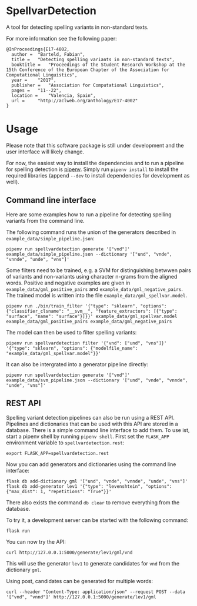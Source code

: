 # SpellvarDetection

A tool for detecting spelling variants in non-standard texts.

For more information see the following paper:

```
@InProceedings{E17-4002,
  author = 	"Barteld, Fabian",
  title = 	"Detecting spelling variants in non-standard texts",
  booktitle = 	"Proceedings of the Student Research Workshop at the 15th Conference of the European Chapter of the Association for Computational Linguistics",
  year = 	"2017",
  publisher = 	"Association for Computational Linguistics",
  pages = 	"11--22",
  location = 	"Valencia, Spain",
  url = 	"http://aclweb.org/anthology/E17-4002"
}
```

# Usage

Please note that this software package is still under development and the user
interface will likely change.

For now, the easiest way to install the dependencies and to run a pipeline for
spelling detection is [pipenv](https://pipenv.readthedocs.io/en/latest/). Simply
run `pipenv install` to install the required libraries (append `--dev` to
install dependencies for development as well).

## Command line interface

Here are some examples how to run a pipeline for detecting spelling variants
from the command line.

The following command runs the union of the generators described in `example_data/simple_pipeline.json`:

    pipenv run spellvardetection generate '["vnd"]' example_data/simple_pipeline.json --dictionary '["und", "vnde", "vnnde", "unde", "vns"]'

Some filters need to be trained, e.g. a SVM for distinguishing betwwen pairs
of variants and non-variants using character n-grams from the aligned words.
Positive and negative examples are given in `example_data/gml_positive_pairs`
and `example_data/gml_negative_pairs`. The trained model is written into the
file `example_data/gml_spellvar.model`.

    pipenv run ./bin/train_filter '{"type": "sklearn", "options": {"classifier_clsname": "__svm__", "feature_extractors": [{"type": "surface", "name": "surface"}]}}' example_data/gml_spellvar.model example_data/gml_positive_pairs example_data/gml_negative_pairs

The model can then be used to filter spelling variants:

    pipenv run spellvardetection filter '{"vnd": ["und", "vns"]}' '{"type": "sklearn", "options": {"modelfile_name": "example_data/gml_spellvar.model"}}'

It can also be intergrated into a generator pipeline directly:

    pipenv run spellvardetection generate '["vnd"]' example_data/svm_pipeline.json --dictionary '["und", "vnde", "vnnde", "unde", "vns"]'


## REST API

Spelling variant detection pipelines can also be run using a REST API. Pipelines
and dictionaries that can be used with this API are stored in a database. There
is a simple command line interface to add them. To use ist, start a pipenv shell
by running `pipenv shell`. First set the `FLASK_APP` environment variable to
`spellvardetection.rest`:

    export FLASK_APP=spellvardetection.rest

Now you can add generators and dictionaries using the command line interface:

    flask db add-dictionary gml '["und", "vnde", "vnnde", "unde", "vns"]'
    flask db add-generator lev1 '{"type": "levenshtein", "options": {"max_dist": 1, "repetitions": "True"}}'

There also exists the command `db clear` to remove everything from the database.

To try it, a development server can be started with the following command:

    flask run

You can now try the API:

    curl http://127.0.0.1:5000/generate/lev1/gml/vnd

This will use the generator `lev1` to generate candidates for `vnd` from the
dictionary `gml`.

Using post, candidates can be generated for multiple words:

    curl --header "Content-Type: application/json" --request POST --data '["vnd", "vnnd"]' http://127.0.0.1:5000/generate/lev1/gml
